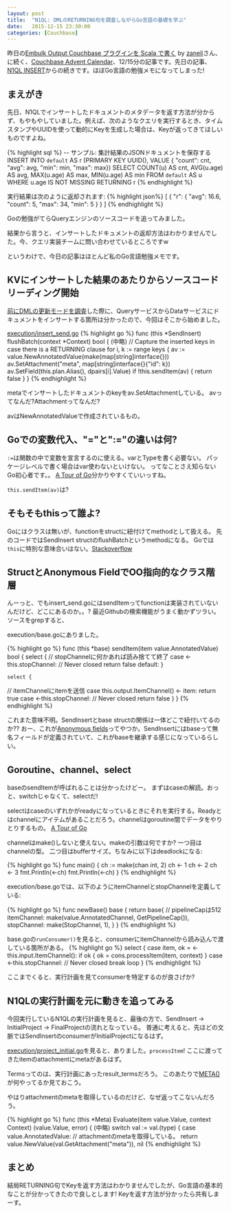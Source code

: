 ```yaml
---
layout: post
title:  "N1QL: DMLのRETURNING句を調査しながらGo言語の基礎を学ぶ"
date:   2015-12-15 23:30:00
categories: [Couchbase]
---
```


昨日の[Embulk Output Couchbase プラグインを Scala で書く](http://www.zaneli.com/blog/20151214) by [zaneli](http://qiita.com/zaneli@github)さん、に続く、[Couchbase Advent Calendar](http://qiita.com/advent-calendar/2015/couchbase)、12/15分の記事です。先日の記事、[N1QL INSERT](/couchbase/2015/12/11/n1ql-insert/)からの続きです。ほぼGo言語の勉強メモになってしまった!

<ol id="toc">
</ol>

## まえがき

先日、N1QLでインサートしたドキュメントのメタデータを返す方法が分からず、もやもやしていました。例えば、次のようなクエリを実行するとき、タイムスタンプやUUIDを使って動的にKeyを生成した場合は、Keyが返ってきてほしいものですよね。

{% highlight sql %}
-- サンプル: 集計結果のJSONドキュメントを保存する
INSERT INTO `default` AS r
(PRIMARY KEY UUID(), VALUE {
    "count": cnt, "avg": avg, "min": min, "max": max})
SELECT COUNT(u) AS cnt, AVG(u.age) AS avg,
  MAX(u.age) AS max, MIN(u.age) AS min
  FROM `default` AS u WHERE u.age IS NOT MISSING
RETURNING r
{% endhighlight %}

実行結果は次のように返却されます:
{% highlight json%}
[ {
    "r": {
      "avg": 16.6, "count": 5,
      "max": 34, "min": 5 }
  } ]
{% endhighlight %}

<!--

https://issues.couchbase.com/browse/MB-16241

> When objects are manipulated by N1QL directly, it would internally use SET operation, which can return these seq# to Query engine. That in turn can be used for future at_plus operations.

> But in either case, we'd not expose seq# on META.

> However At some point in discussion with Gerald, he mentioned that we cannot prevent folks from indexing on META().functions because we don't have strict validation.

META()の項目もGSIに利用できるけど、あくまでKVのメタデータなので、GSIでインデクシングするとタイムラグが発生することがある。

-->

Goの勉強がてらQueryエンジンのソースコードを追ってみました。

結果から言うと、インサートしたドキュメントの返却方法はわかりませんでした。今、クエリ実装チームに問い合わせているところですw

というわけで、今日の記事はほとんど私のGo言語勉強メモです。

## KVにインサートした結果のあたりからソースコードリーディング開始

[前にDMLの更新モードを調査](/couchbase/2015/12/03/n1ql-dml/)した際に、QueryサービスからDataサービスにドキュメントをインサートする箇所は分かったので、今回はそこから始めました。

[execution/insert_send.go](https://github.com/couchbase/query/blob/master/execution/insert_send.go)
{% highlight go %}
func (this *SendInsert) flushBatch(context *Context) bool {
(中略)
	// Capture the inserted keys in case there is a RETURNING clause
	for i, k := range keys {
		av := value.NewAnnotatedValue(make(map[string]interface{}))
		av.SetAttachment("meta", map[string]interface{}{"id": k})
		av.SetField(this.plan.Alias(), dpairs[i].Value)
		if !this.sendItem(av) {
			return false
		}
	}
{% endhighlight %}

metaでインサートしたドキュメントのkeyをav.SetAttachmentしている。
avってなんだ?Attachmentってなんだ?

avはNewAnnotatedValueで作成されているもの。

## Goでの変数代入、"="と":="の違いは何?

`:=`は関数の中で変数を宣言するのに使える。varとTypeを書く必要ない。
パッケージレベルで書く場合はvar使わないといけない。
ってなことさえ知らないGo初心者です。。
[A Tour of Go](https://tour.golang.org/basics/10)分かりやすくていいっすね。

`this.sendItem(av)`は?

## そもそもthisって誰よ?

Goにはクラスは無いが、functionをstructに紐付けてmethodとして扱える。
先のコードではSendInsert structのflushBatchというmethodになる。
Goでは`this`に特別な意味合いはない。[Stackoverflow](http://stackoverflow.com/questions/29028512/go-this-keyword)

## StructとAnonymous FieldでOO指向的なクラス階層

んーっと、でもinsert_send.goにはsendItemってfunctionは実装されていないんだけど、どこにあるのか。。?
最近Githubの検索機能がうまく動かずツラい。ソースをgrepすると、

execution/base.goにありました。

{% highlight go %}
func (this *base) sendItem(item value.AnnotatedValue) bool {
	select {
  // stopChannelに何かあれば読み捨てて終了
	case <-this.stopChannel: // Never closed
		return false
	default:
	}

	select {
  // itemChannelにitemを送信
	case this.output.ItemChannel() <- item:
		return true
	case <-this.stopChannel: // Never closed
		return false
	}
}
{% endhighlight %}

これまた意味不明。SendInsertとbase structの関係は一体どこで紐付いてるのか??
おー、これが[Anonymous fields](http://golangtutorials.blogspot.jp/2011/06/anonymous-fields-in-structs-like-object.html)ってやつか。SendInsertにはbaseって無名フィールドが定義されていて、これがbaseを継承する感じになっているらしい。

## Goroutine、channel、select

baseのsendItemが呼ばれることは分かったけどー。
まずはcaseの解読。おっと、switchじゃなくて、selectだ!

selectはcaseのいずれかがreadyになっているときにそれを実行する。Readyとはchannelにアイテムがあることだろう。channelはgoroutine間でデータをやりとりするもの。 [A Tour of Go](https://tour.golang.org/concurrency/2)

channelはmake()しないと使えない。makeの引数は何ですか?
一つ目はchannelの型。
二つ目はbufferサイズ。ちなみに以下はdeadlockになる:

{% highlight go %}
func main() {
	ch := make(chan int, 2)
	ch <- 1
	ch <- 2
	ch <- 3
	fmt.Println(<-ch)
	fmt.Println(<-ch)
}
{% endhighlight %}

execution/base.goでは、以下のようにitemChannelとstopChannelを定義している:

{% highlight go %}
func newBase() base {
	return base{
    // pipelineCapは512
		itemChannel: make(value.AnnotatedChannel, GetPipelineCap()),
		stopChannel: make(StopChannel, 1),
	}
}
{% endhighlight %}

base.goの`runConsumer()`を見ると、consumerにitemChannelから読み込んで渡している箇所がある。
{% highlight go %}
			select {
			case item, ok = <-this.input.ItemChannel():
				if ok {
					ok = cons.processItem(item, context)
				}
			case <-this.stopChannel: // Never closed
				break loop
			}
{% endhighlight %}

ここまでくると、実行計画を見てconsumerを特定するのが良さげか?

## N1QLの実行計画を元に動きを追ってみる

今回実行しているN1QLの実行計画を見ると、最後の方で、SendInsert -> InitialProject -> FinalProjectの流れとなっている。
普通に考えると、先ほどの文脈ではSendInsertのconsumerがInitialProjectになるはず。

[execution/project_initial.go](https://github.com/couchbase/query/blob/master/execution/project_initial.go)を見ると、ありました。`processItem`!
ここに渡ってきたitemのattachmentにmetaがあるはず。

Termsってのは、実行計画にあったresult_termsだろう。
このあたりで[META()](https://github.com/couchbase/query/blob/master/expression/func_meta.go)が何やってるか見ておこう。

やはりattachmentのmetaを取得しているのだけど、なぜ返ってこないんだろう。


{% highlight go %}
func (this *Meta) Evaluate(item value.Value, context Context) (value.Value, error) {
(中略)
	switch val := val.(type) {
	case value.AnnotatedValue:
    // attachmentのmetaを取得している。
		return value.NewValue(val.GetAttachment("meta")), nil
{% endhighlight %}

## まとめ

結局RETURNING句でKeyを返す方法はわかりませんでしたが、Go言語の基本的なことが分かってきたので良しとします! Keyを返す方法が分かったら共有しまーす。

<script>
function whenAvailable(name, callback) {
    var interval = 100; // ms
    window.setTimeout(function() {
        if (window[name]) {
            callback(window[name]);
        } else {
            window.setTimeout(arguments.callee, interval);
        }
    }, interval);
}

function createToC(){
  var hs = $("h2,h3,h4", $(".post")[1]);
  var toc = $("#toc");
  var parents = [toc, undefined, undefined];
  for(var i = 0; i < hs.length; i++){
    var hi = hs[i].nodeName.substring(1);
    var p = parents[hi - 2];
    var h = $('<li/>');
    h.append($('<a/>', {
      text: hs[i].innerHTML,
      href: "#" + hs[i].id
    }));
    $(p).append(h);
    parents[hi - 1] = h;
  }
}

whenAvailable("$", createToC);

</script>

